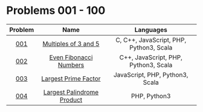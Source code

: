 # Problems 001 - 100

| Problem | Name | Languages |
|:-----:|:-----:|:-----:|
| [001](./001/) | [Multiples of 3 and 5](./001/) | C, C++, JavaScript, PHP, Python3, Scala |
| [002](./002/) | [Even Fibonacci Numbers](./002/) | C++, JavaScript, PHP, Python3, Scala |
| [003](./003/) | [Largest Prime Factor](./003/) | JavaScript, PHP, Python3, Scala |
| [004](./004/) | [Largest Palindrome Product](./004/) | PHP, Python3 |